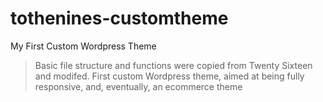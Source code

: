 # tothenines-customtheme
My First Custom Wordpress Theme

>  Basic file structure and functions were copied from Twenty Sixteen and modifed. 
>  First custom Wordpress theme, aimed at being fully responsive, and, eventually, an ecommerce theme
